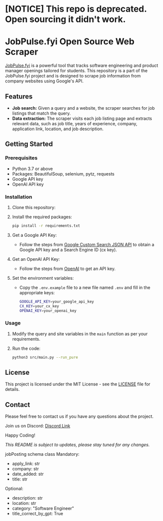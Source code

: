 # [NOTICE] This repo is deprecated. Open sourcing it didn't work.

# JobPulse.fyi Open Source Web Scraper

[JobPulse.fyi](https://jobpulse.fyi/?utm_source=github) is a powerful tool that tracks software engineering and product manager openings tailored for students. This repository is a part of the JobPulse.fyi project and is designed to scrape job information from company websites using Google's API.

## Features

- **Job search:** Given a query and a website, the scraper searches for job listings that match the query.
- **Data extraction:** The scraper visits each job listing page and extracts relevant data, such as job title, years of experience, company, application link, location, and job description.

## Getting Started

### Prerequisites

- Python 3.7 or above
- Packages: BeautifulSoup, selenium, pytz, requests
- Google API key
- OpenAI API key

### Installation

1. Clone this repository:


2. Install the required packages:

    ```bash
    pip install -r requirements.txt
    ```

3. Get a Google API Key:

   - Follow the steps from [Google Custom Search JSON API](https://developers.google.com/custom-search/v1/introduction) to obtain a Google API key and a Search Engine ID (cx key).

4. Get an OpenAI API Key:

   - Follow the steps from [OpenAI](https://beta.openai.com/docs/developer-quickstart/) to get an API key.

5. Set the environment variables:

   - Copy the `.env.example` file to a new file named `.env` and fill in the appropriate keys:

        ```bash
        GOOGLE_API_KEY=your_google_api_key
        CX_KEY=your_cx_key
        OPENAI_KEY=your_openai_key
        ```

### Usage

1. Modify the query and site variables in the `main` function as per your requirements.
2. Run the code:

    ```bash
    python3 src/main.py --run_pure
    ```


## License

This project is licensed under the MIT License - see the [LICENSE](LICENSE) file for details.

## Contact

Please feel free to contact us if you have any questions about the project.

Join us on Discord: [Discord Link](https://discord.gg/R6rWBFhzF2)


Happy Coding!

*This README is subject to updates, please stay tuned for any changes.*

jobPosting schema class
   Mandatory:
   - apply_link: str
   - company: str
   - date_added: str
   - title: str

   Optional:
   - description: str
   - location: str
   - category: "Software Engineer"
   - title_correct_by_gpt: True

